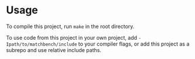 # Usage

To compile this project, run `make` in the root directory.

To use code from this project in your own project, add `-Ipath/to/matchbench/include`
to your compiler flags, or add this project as a subrepo and use relative include paths.
